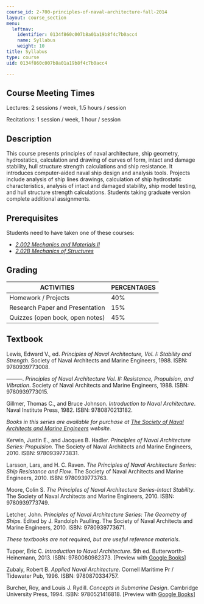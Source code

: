 ```yaml
---
course_id: 2-700-principles-of-naval-architecture-fall-2014
layout: course_section
menu:
  leftnav:
    identifier: 0134f860c007b8a01a19b8f4c7b0acc4
    name: Syllabus
    weight: 10
title: Syllabus
type: course
uid: 0134f860c007b8a01a19b8f4c7b0acc4

---
```


Course Meeting Times
--------------------

Lectures: 2 sessions / week, 1.5 hours / session

Recitations: 1 session / week, 1 hour / session

Description
-----------

This course presents principles of naval architecture, ship geometry, hydrostatics, calculation and drawing of curves of form, intact and damage stability, hull structure strength calculations and ship resistance. It introduces computer-aided naval ship design and analysis tools. Projects include analysis of ship lines drawings, calculation of ship hydrostatic characteristics, analysis of intact and damaged stability, ship model testing, and hull structure strength calculations. Students taking graduate version complete additional assignments.

Prerequisites
-------------

Students need to have taken one of these courses:

*   [_2.002 Mechanics and Materials II_](/courses/2-002-mechanics-and-materials-ii-spring-2004)
*   [_2.02B Mechanics of Structures_](http://student.mit.edu/catalog/m2a.html#2.02B)

Grading
-------

| ACTIVITIES | PERCENTAGES |
| --- | --- |
| Homework / Projects | 40% |
| Research Paper and Presentation | 15% |
| Quizzes (open book, open notes) | 45% 

Textbook
--------

Lewis, Edward V., ed. _Principles of Naval Architecture, Vol. I: Stability and Strength_. Society of Naval Architects and Marine Engineers, 1988. ISBN: 9780939773008.

———. _Principles of Naval Architecture Vol. II: Resistance, Propulsion, and Vibration_. Society of Naval Architects and Marine Engineers, 1988. ISBN: 9780939773015.

Gillmer, Thomas C., and Bruce Johnson. _Introduction to Naval Architecture_. Naval Institute Press, 1982. ISBN: 9780870213182.

_Books in this series are available for purchase at_ [_The Society of Naval Architects and Marine Engineers_](http://www.sname.org/pubs/books) _website._

Kerwin, Justin E., and Jacques B. Hadler. _Principles of Naval Architecture Series: Propulsion_. The Society of Naval Architects and Marine Engineers, 2010. ISBN: 9780939773831.

Larsson, Lars, and H. C. Raven. _The Principles of Naval Architecture Series: Ship Resistance and Flow_. The Society of Naval Architects and Marine Engineers, 2010. ISBN: 9780939773763.

Moore, Colin S. _The Principles of Naval Architecture Series-Intact Stability_. The Society of Naval Architects and Marine Engineers, 2010. ISBN: 9780939773749.

Letcher, John. _Principles of Naval Architecture Series: The Geometry of Ships_. Edited by J. Randolph Paulling. The Society of Naval Architects and Marine Engineers, 2010. ISBN: 9780939773671.

_These textbooks are not required, but are useful reference materials._

Tupper, Eric C. _Introduction to Naval Architecture_. 5th ed. Butterworth-Heinemann, 2013. ISBN: 9780080982373. \[Preview with [Google Books](http://books.google.com/books?id=xfrCzxP_erUC&pg=PAfrontcover)\]

Zubaly, Robert B. _Applied Naval Architecture_. Cornell Maritime Pr / Tidewater Pub, 1996. ISBN: 9780870334757.

Burcher, Roy, and Louis J. Rydill. _Concepts in Submarine Design_. Cambridge University Press, 1994. ISBN: 9780521416818. \[Preview with [Google Books](http://books.google.com/books?id=2aGuG6EoOL8C&pg=PAfrontcover)\]